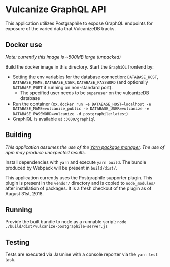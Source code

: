 # Vulcanize GraphQL API

This application utilizes Postgraphile to expose GraphQL endpoints for exposure of the varied data that VulcanizeDB tracks.

## Docker use
_Note: currently this image is ~500MB large (unpacked)_

Build the docker image in this directory. Start the `GraphiQL` frontend by:
* Setting the env variables for the database connection: `DATABASE_HOST`,
  `DATABASE_NAME`, `DATABASE_USER`, `DATABASE_PASSWORD` (and optionally
  `DATABASE_PORT` if running on non-standard port).
  * The specified user needs to be `superuser` on the vulcanizeDB database
* Run the container (ex. `docker run -e DATABASE_HOST=localhost -e DATABASE_NAME=vulcanize_public -e DATABASE_USER=vulcanize -e DATABASE_PASSWORD=vulcanize -d postgraphile:latest`)
* GraphiQL is available at `:3000/graphiql`


## Building

*This application assumes the use of the [Yarn package manager](https://yarnpkg.com/en/). The use of npm may produce unexpected results.*

Install dependencies with `yarn` and execute `yarn build`. The bundle produced by Webpack will be present in `build/dist/`.

This application currently uses the Postgraphile supporter plugin. This plugin is present in the `vendor/` directory and is copied to `node_modules/` after installation of packages. It is a fresh checkout of the plugin as of August 31st, 2018.

## Running

Provide the built bundle to node as a runnable script: `node ./build/dist/vulcanize-postgraphile-server.js`

## Testing

Tests are executed via Jasmine with a console reporter via the `yarn test` task.
